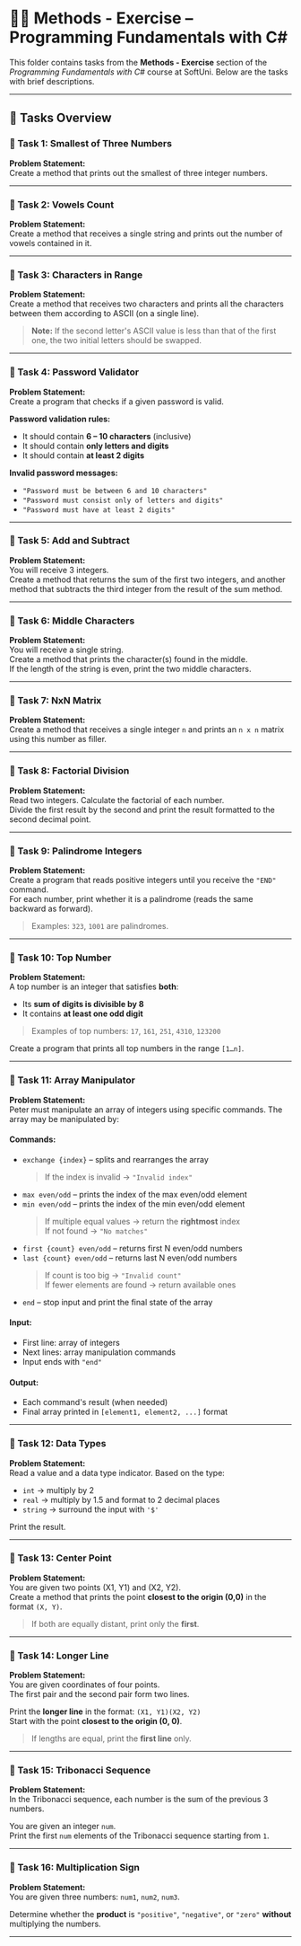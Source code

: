 # 🧑‍💻 Methods - Exercise – Programming Fundamentals with C#

This folder contains tasks from the **Methods - Exercise** section of the _Programming Fundamentals with C#_ course at SoftUni. Below are the tasks with brief descriptions.

---

## 🔧 Tasks Overview

### 📝 Task 1: Smallest of Three Numbers  
**Problem Statement:**  
Create a method that prints out the smallest of three integer numbers.

---

### 📝 Task 2: Vowels Count  
**Problem Statement:**  
Create a method that receives a single string and prints out the number of vowels contained in it.

---

### 📝 Task 3: Characters in Range  
**Problem Statement:**  
Create a method that receives two characters and prints all the characters between them according to ASCII (on a single line).

> **Note:** If the second letter's ASCII value is less than that of the first one, the two initial letters should be swapped.

---

### 📝 Task 4: Password Validator  
**Problem Statement:**  
Create a program that checks if a given password is valid.

**Password validation rules:**

- It should contain **6 – 10 characters** (inclusive)  
- It should contain **only letters and digits**  
- It should contain **at least 2 digits**

**Invalid password messages:**

- `"Password must be between 6 and 10 characters"`  
- `"Password must consist only of letters and digits"`  
- `"Password must have at least 2 digits"`

---

### 📝 Task 5: Add and Subtract  
**Problem Statement:**  
You will receive 3 integers.  
Create a method that returns the sum of the first two integers, and another method that subtracts the third integer from the result of the sum method.

---

### 📝 Task 6: Middle Characters  
**Problem Statement:**  
You will receive a single string.  
Create a method that prints the character(s) found in the middle.  
If the length of the string is even, print the two middle characters.

---

### 📝 Task 7: NxN Matrix  
**Problem Statement:**  
Create a method that receives a single integer `n` and prints an `n x n` matrix using this number as filler.

---

### 📝 Task 8: Factorial Division  
**Problem Statement:**  
Read two integers. Calculate the factorial of each number.  
Divide the first result by the second and print the result formatted to the second decimal point.

---

### 📝 Task 9: Palindrome Integers  
**Problem Statement:**  
Create a program that reads positive integers until you receive the `"END"` command.  
For each number, print whether it is a palindrome (reads the same backward as forward).

> Examples: `323`, `1001` are palindromes.

---

### 📝 Task 10: Top Number  
**Problem Statement:**  
A top number is an integer that satisfies **both**:

- Its **sum of digits is divisible by 8**  
- It contains **at least one odd digit**

> Examples of top numbers: `17`, `161`, `251`, `4310`, `123200`

Create a program that prints all top numbers in the range `[1…n]`.

---

### 📝 Task 11: Array Manipulator  
**Problem Statement:**  
Peter must manipulate an array of integers using specific commands. The array may be manipulated by:

#### Commands:
- `exchange {index}` – splits and rearranges the array  
  > If the index is invalid → `"Invalid index"`  
- `max even/odd` – prints the index of the max even/odd element  
- `min even/odd` – prints the index of the min even/odd element  
  > If multiple equal values → return the **rightmost** index  
  > If not found → `"No matches"`  
- `first {count} even/odd` – returns first N even/odd numbers  
- `last {count} even/odd` – returns last N even/odd numbers  
  > If count is too big → `"Invalid count"`  
  > If fewer elements are found → return available ones  
- `end` – stop input and print the final state of the array

#### Input:
- First line: array of integers  
- Next lines: array manipulation commands  
- Input ends with `"end"`

#### Output:
- Each command's result (when needed)  
- Final array printed in `[element1, element2, ...]` format

---

### 📝 Task 12: Data Types  
**Problem Statement:**  
Read a value and a data type indicator. Based on the type:

- `int` → multiply by 2  
- `real` → multiply by 1.5 and format to 2 decimal places  
- `string` → surround the input with `'$'`

Print the result.

---

### 📝 Task 13: Center Point  
**Problem Statement:**  
You are given two points (X1, Y1) and (X2, Y2).  
Create a method that prints the point **closest to the origin (0,0)** in the format `(X, Y)`.

> If both are equally distant, print only the **first**.

---

### 📝 Task 14: Longer Line  
**Problem Statement:**  
You are given coordinates of four points.  
The first pair and the second pair form two lines.

Print the **longer line** in the format: `(X1, Y1)(X2, Y2)`  
Start with the point **closest to the origin (0, 0)**.

> If lengths are equal, print the **first line** only.

---

### 📝 Task 15: Tribonacci Sequence  
**Problem Statement:**  
In the Tribonacci sequence, each number is the sum of the previous 3 numbers.

You are given an integer `num`.  
Print the first `num` elements of the Tribonacci sequence starting from `1`.

---

### 📝 Task 16: Multiplication Sign  
**Problem Statement:**  
You are given three numbers: `num1`, `num2`, `num3`.

Determine whether the **product** is `"positive"`, `"negative"`, or `"zero"` **without** multiplying the numbers.

---
